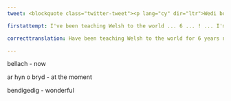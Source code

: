 ```yaml
---
tweet: <blockquote class="twitter-tweet"><p lang="cy" dir="ltr">Wedi bod yn dysgu Cymraeg i&#39;r byd ers 6 mlynedd bellach!<br>Ar hyn o bryd, dw i&#39;n dysgu pobl fendigedig yn UDA, Sweden, Sbaen, Ffrainc, Lloegr a Chymru....<a href="https://twitter.com/BywBod?ref_src=twsrc%5Etfw">@BywBod</a> <a href="https://twitter.com/hashtag/yagym?src=hash&amp;ref_src=twsrc%5Etfw">#yagym</a> <a href="https://t.co/3EDCrPImLJ">pic.twitter.com/3EDCrPImLJ</a></p>&mdash; Gwefus (@GwefusCymru) <a href="https://twitter.com/GwefusCymru/status/1277329551559921670?ref_src=twsrc%5Etfw">June 28, 2020</a></blockquote> <script async src="https://platform.twitter.com/widgets.js" charset="utf-8"></script>

firstattempt: I've been teaching Welsh to the world ... 6 ... ! ... I'm ... people in the USA, Sweden, Spain, France, England and Wales

correcttranslation: Have been teaching Welsh to the world for 6 years now! At the moment, I teach wonderful people in the USA, Sweden, Spain, France, England and Wales

---
```


bellach - now

ar hyn o bryd - at the moment

bendigedig - wonderful















